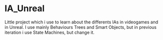 # IA_Unreal

Little project which i use to learn about the differents IAs in videogames and in Unreal. I use mainly Behaviours Trees and Smart Objects, but in previous iteration i use State Machines, but change it.
